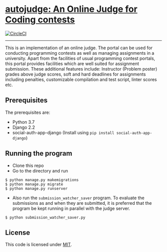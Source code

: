 # [autojudge: An Online Judge for Coding contests](https://github.com/vbsinha/pdp-judge)

[![CircleCI](https://circleci.com/gh/vbsinha/pdp-judge.svg?style=svg&circle-token=779cf1772a65883845be7ded61285e17a63141de)](https://circleci.com/gh/vbsinha/pdp-judge)

---
This is an implementation of an online judge. 
The portal can be used for conducting programming contests as well as managing assignments in a university.
Apart from the facilities of usual programming contest portals, this portal provides facilities which are well suited for assignment submission. 
These additional features include: Instructor (Problem poster) grades above judge scores, soft and hard deadlines for assignments including penalties, customizable compilation and test script, linter scores etc.

## Prerequisites

The prerequisites are:
* Python 3.7
* Django 2.2
* social-auth-app-django (Install using ```pip install social-auth-app-django```)

## Running the program

* Clone this repo
* Go to the directory and run
```
$ python manage.py makemigrations
$ python manage.py migrate
$ python manage.py runserver
```
* Also run the `submission_watcher_saver` program. 
To evaluate the submissions as and when they are submitted, it is preferred that the program be kept running in parallel with the judge server.
```
$ python submission_watcher_saver.py
```

## License

This code is licensed under [MIT](LICENSE).
